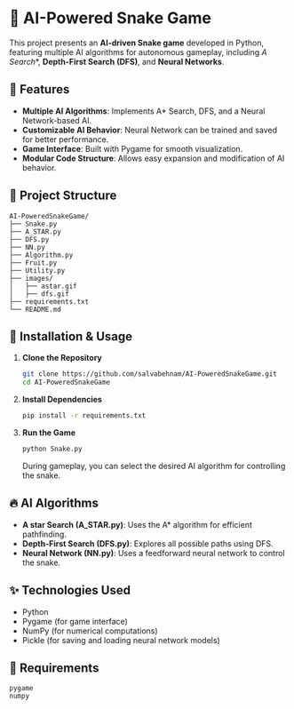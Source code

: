 # 🐍 AI-Powered Snake Game

This project presents an **AI-driven Snake game** developed in Python, featuring multiple AI algorithms for autonomous gameplay, including **A* Search**, **Depth-First Search (DFS)**, and **Neural Networks**.

## 📌 Features

- **Multiple AI Algorithms**: Implements A* Search, DFS, and a Neural Network-based AI.
- **Customizable AI Behavior**: Neural Network can be trained and saved for better performance.
- **Game Interface**: Built with Pygame for smooth visualization.
- **Modular Code Structure**: Allows easy expansion and modification of AI behavior.

## 📂 Project Structure

    AI-PoweredSnakeGame/
    ├── Snake.py
    ├── A_STAR.py
    ├── DFS.py
    ├── NN.py
    ├── Algorithm.py
    ├── Fruit.py
    ├── Utility.py
    ├── images/
    │   ├── astar.gif
    │   ├── dfs.gif
    ├── requirements.txt
    └── README.md


## 🚀 Installation & Usage

1. **Clone the Repository**

    ```bash
    git clone https://github.com/salvabehnam/AI-PoweredSnakeGame.git
    cd AI-PoweredSnakeGame
    ```

2. **Install Dependencies**

    ```bash
    pip install -r requirements.txt
    ```

3. **Run the Game**

    ```bash
    python Snake.py
    ```

    During gameplay, you can select the desired AI algorithm for controlling the snake.

## 🔥 AI Algorithms

- **A star Search (A_STAR.py)**: Uses the A* algorithm for efficient pathfinding.
- **Depth-First Search (DFS.py)**: Explores all possible paths using DFS.
- **Neural Network (NN.py)**: Uses a feedforward neural network to control the snake.

## ✨ Technologies Used

- Python
- Pygame (for game interface)
- NumPy (for numerical computations)
- Pickle (for saving and loading neural network models)

## 🔧 Requirements

```plaintext
pygame
numpy
